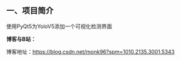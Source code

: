 

## **一、项目简介**
使用PyQt5为YoloV5添加一个可视化检测界面

**博客与B站：**

博客地址：https://blog.csdn.net/monk96?spm=1010.2135.3001.5343



